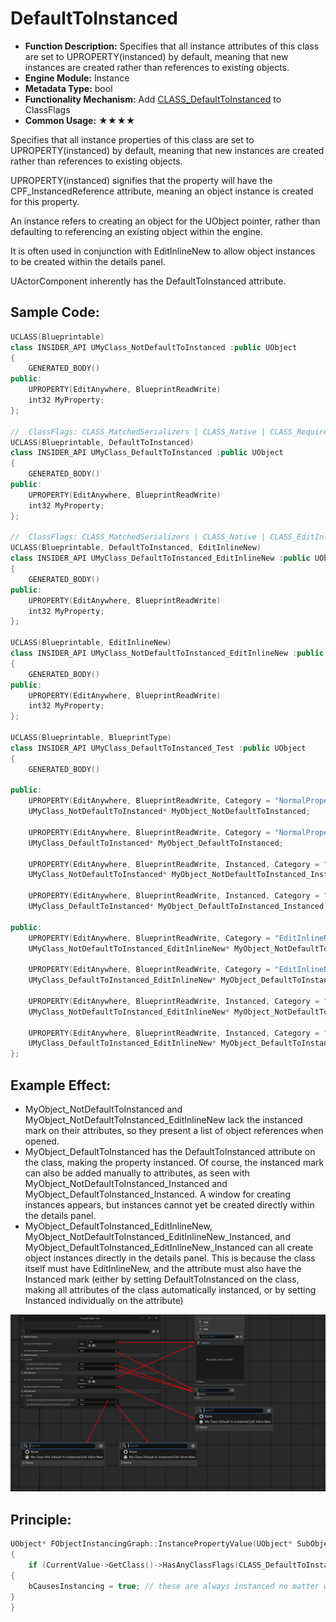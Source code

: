 # DefaultToInstanced

- **Function Description:** Specifies that all instance attributes of this class are set to UPROPERTY(instanced) by default, meaning that new instances are created rather than references to existing objects.
- **Engine Module:** Instance
- **Metadata Type:** bool
- **Functionality Mechanism:** Add [CLASS_DefaultToInstanced](../../../../Flags/EClassFlags/CLASS_DefaultToInstanced.md) to ClassFlags
- **Common Usage:** ★★★★

Specifies that all instance properties of this class are set to UPROPERTY(instanced) by default, meaning that new instances are created rather than references to existing objects.

UPROPERTY(instanced) signifies that the property will have the CPF_InstancedReference attribute, meaning an object instance is created for this property.

An instance refers to creating an object for the UObject pointer, rather than defaulting to referencing an existing object within the engine.

It is often used in conjunction with EditInlineNew to allow object instances to be created within the details panel.

UActorComponent inherently has the DefaultToInstanced attribute.

## Sample Code:

```cpp
UCLASS(Blueprintable)
class INSIDER_API UMyClass_NotDefaultToInstanced :public UObject
{
	GENERATED_BODY()
public:
	UPROPERTY(EditAnywhere, BlueprintReadWrite)
	int32 MyProperty;
};

//	ClassFlags:	CLASS_MatchedSerializers | CLASS_Native | CLASS_RequiredAPI | CLASS_DefaultToInstanced | CLASS_TokenStreamAssembled | CLASS_Intrinsic | CLASS_Constructed
UCLASS(Blueprintable, DefaultToInstanced)
class INSIDER_API UMyClass_DefaultToInstanced :public UObject
{
	GENERATED_BODY()
public:
	UPROPERTY(EditAnywhere, BlueprintReadWrite)
	int32 MyProperty;
};

//	ClassFlags:	CLASS_MatchedSerializers | CLASS_Native | CLASS_EditInlineNew | CLASS_RequiredAPI | CLASS_DefaultToInstanced | CLASS_TokenStreamAssembled | CLASS_Intrinsic | CLASS_Constructed
UCLASS(Blueprintable, DefaultToInstanced, EditInlineNew)
class INSIDER_API UMyClass_DefaultToInstanced_EditInlineNew :public UObject
{
	GENERATED_BODY()
public:
	UPROPERTY(EditAnywhere, BlueprintReadWrite)
	int32 MyProperty;
};

UCLASS(Blueprintable, EditInlineNew)
class INSIDER_API UMyClass_NotDefaultToInstanced_EditInlineNew :public UObject
{
	GENERATED_BODY()
public:
	UPROPERTY(EditAnywhere, BlueprintReadWrite)
	int32 MyProperty;
};

UCLASS(Blueprintable, BlueprintType)
class INSIDER_API UMyClass_DefaultToInstanced_Test :public UObject
{
	GENERATED_BODY()

public:
	UPROPERTY(EditAnywhere, BlueprintReadWrite, Category = "NormalProperty")
	UMyClass_NotDefaultToInstanced* MyObject_NotDefaultToInstanced;

	UPROPERTY(EditAnywhere, BlueprintReadWrite, Category = "NormalProperty")
	UMyClass_DefaultToInstanced* MyObject_DefaultToInstanced;

	UPROPERTY(EditAnywhere, BlueprintReadWrite, Instanced, Category = "NormalProperty | Instanced")
	UMyClass_NotDefaultToInstanced* MyObject_NotDefaultToInstanced_Instanced;

	UPROPERTY(EditAnywhere, BlueprintReadWrite, Instanced, Category = "NormalProperty | Instanced")
	UMyClass_DefaultToInstanced* MyObject_DefaultToInstanced_Instanced;

public:
	UPROPERTY(EditAnywhere, BlueprintReadWrite, Category = "EditInlineNew")
	UMyClass_NotDefaultToInstanced_EditInlineNew* MyObject_NotDefaultToInstanced_EditInlineNew;

	UPROPERTY(EditAnywhere, BlueprintReadWrite, Category = "EditInlineNew")
	UMyClass_DefaultToInstanced_EditInlineNew* MyObject_DefaultToInstanced_EditInlineNew;

	UPROPERTY(EditAnywhere, BlueprintReadWrite, Instanced, Category = "EditInlineNew | Instanced")
	UMyClass_NotDefaultToInstanced_EditInlineNew* MyObject_NotDefaultToInstanced_EditInlineNew_Instanced;

	UPROPERTY(EditAnywhere, BlueprintReadWrite, Instanced, Category = "EditInlineNew | Instanced")
	UMyClass_DefaultToInstanced_EditInlineNew* MyObject_DefaultToInstanced_EditInlineNew_Instanced;
};

```

## Example Effect:

- MyObject_NotDefaultToInstanced and MyObject_NotDefaultToInstanced_EditInlineNew lack the instanced mark on their attributes, so they present a list of object references when opened.
- MyObject_DefaultToInstanced has the DefaultToInstanced attribute on the class, making the property instanced. Of course, the instanced mark can also be added manually to attributes, as seen with MyObject_NotDefaultToInstanced_Instanced and MyObject_DefaultToInstanced_Instanced. A window for creating instances appears, but instances cannot yet be created directly within the details panel.
- MyObject_DefaultToInstanced_EditInlineNew, MyObject_NotDefaultToInstanced_EditInlineNew_Instanced, and MyObject_DefaultToInstanced_EditInlineNew_Instanced can all create object instances directly in the details panel. This is because the class itself must have EditInlineNew, and the attribute must also have the Instanced mark (either by setting DefaultToInstanced on the class, making all attributes of the class automatically instanced, or by setting Instanced individually on the attribute)

![image](image.png)

## Principle:

```cpp
UObject* FObjectInstancingGraph::InstancePropertyValue(UObject* SubObjectTemplate, UObject* CurrentValue, UObject* Owner, EInstancePropertyValueFlags Flags)
{
	if (CurrentValue->GetClass()->HasAnyClassFlags(CLASS_DefaultToInstanced))
{
	bCausesInstancing = true; // these are always instanced no matter what
}
}
```